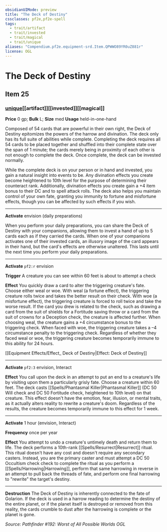 ```yaml
---
obsidianUIMode: preview
title: "The Deck of Destiny"
cssclasses: pf2e,pf2e-spell
tags:
  - trait/artifact
  - trait/invested
  - trait/magical
  - trait/unique
aliases: "Compendium.pf2e.equipment-srd.Item.QPWWO89YR0uZ881r"
license: OGL
---
```

# The Deck of Destiny
## Item 25
### [unique](unique "Unique Rarity Trait")[[artifact]][[invested]][[magical]]


**Price** 0 gp; 
**Bulk** L; **Size** med
**Usage** held-in-one-hand

Composed of 54 cards that are powerful in their own right, the Deck of Destiny epitomizes the powers of the harrow and divination. The deck only has its full suite of abilities while complete. Completing the deck requires all 54 cards to be placed together and shuffled into their complete state over the span of 1 minute; the cards merely being in proximity of each other is not enough to complete the deck. Once complete, the deck can be invested normally.

While the complete deck is on your person or in hand and invested, you gain a natural insight into events to be. Any divination effects you create become heightened to 10th level for the purpose of determining their counteract rank. Additionally, divination effects you create gain a +4 item bonus to their DC and to spell attack rolls. The deck also helps you maintain control of your own fate, granting you immunity to fortune and misfortune effects, though you can be affected by such effects if you wish.

* * *

**Activate** envision (daily preparations)

When you perform your daily preparations, you can share the Deck of Destiny with your companions, allowing them to invest a hand of up to 5 cards each as if they carried the cards. When one of your companions activates one of their invested cards, an illusory image of the card appears in their hand, but the card's effects are otherwise unaltered. This lasts until the next time you perform your daily preparations.

* * *

**Activate** `pf2:r` envision

**Trigger** A creature you can see within 60 feet is about to attempt a check

**Effect** You quickly draw a card to alter the triggering creature's fate. Choose either weal or woe. With weal (a fortune effect), the triggering creature rolls twice and takes the better result on their check. With woe (a misfortune effect), the triggering creature is forced to roll twice and take the worse result. If the card you drew is related to the check, such as drawing a card from the suit of shields for a Fortitude saving throw or a card from the suit of crowns for a Deception check, the creature is affected further. When choosing weal, the creature gains a +4 circumstance bonus to the triggering check. When faced with woe, the triggering creature takes a –4 circumstance penalty to the triggering check. Regardless of whether they faced weal or woe, the triggering creature becomes temporarily immune to this ability for 24 hours.

[[Equipment Effects/Effect_ Deck of Destiny|Effect: Deck of Destiny]]

* * *

**Activate** `pf2:3` envision, Interact

**Effect** You call upon the deck in an attempt to put an end to a creature's life by visiting upon them a particularly grisly fate. Choose a creature within 60 feet. The deck casts [[Spells/Phantasmal Killer|Phantasmal Killer]] (DC 50 Will check and DC 50 Fortitude check, heightened to 10th level) on that creature. This effect doesn't have the emotion, fear, illusion, or mental traits, as it actually alters reality to rewrite a creature's doom. Regardless of the results, the creature becomes temporarily immune to this effect for 1 week.

* * *

**Activate** 1 hour (envision, Interact)

**Frequency** once per year

**Effect** You attempt to undo a creature's untimely death and return them to life. The deck performs a 10th-rank [[Spells/Resurrect|Resurrect]] ritual. This ritual doesn't have any cost and doesn't require any secondary casters. Instead, you are the primary caster and must attempt a DC 50 Occultism check check to complete the ritual as you perform a [[Spells/Harrowing|Harrowing]], perform that same harrowing in reverse in an attempt to pull back the threads of fate, and perform one final harrowing to "rewrite" the target's destiny.

* * *

**Destruction** The Deck of Destiny is inherently connected to the fate of Golarion. If the deck is used in a harrow reading to determine the destiny of the entire planet, or if the planet itself is destroyed or removed from this reality, the cards crumble to dust after the harrowing is complete or the planet is gone.

*Source: Pathfinder #192: Worst of All Possible Worlds*
*OGL*